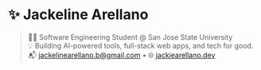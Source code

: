 # ✨ Jackeline Arellano

> 👩‍💻 Software Engineering Student @ San Jose State University  
> 💡 Building AI-powered tools, full-stack web apps, and tech for good.  
> 📬 jackelinearellano.b@gmail.com • 🌐 [jackiearellano.dev](https://jackiearellano.dev)



